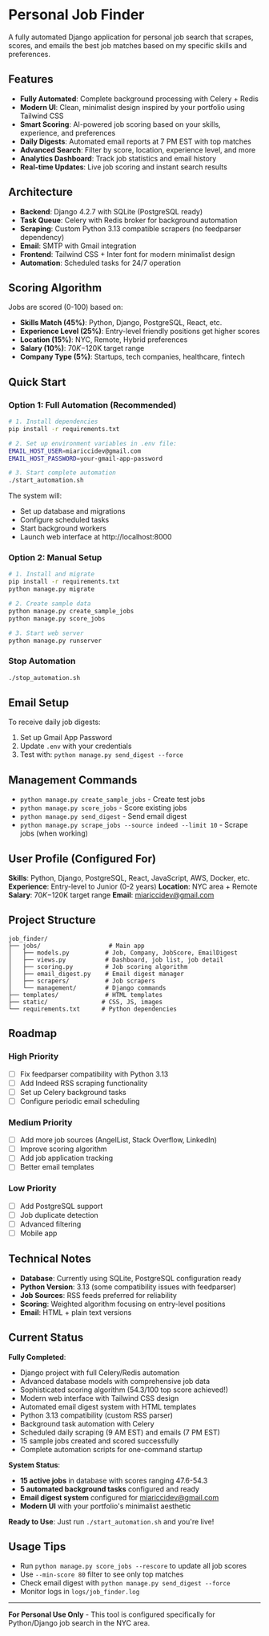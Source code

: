 # Personal Job Finder

A fully automated Django application for personal job search that scrapes, scores, and emails the best job matches based on my specific skills and preferences. 
## Features

- **Fully Automated**: Complete background processing with Celery + Redis
- **Modern UI**: Clean, minimalist design inspired by your portfolio using Tailwind CSS
- **Smart Scoring**: AI-powered job scoring based on your skills, experience, and preferences  
- **Daily Digests**: Automated email reports at 7 PM EST with top matches
- **Advanced Search**: Filter by score, location, experience level, and more
- **Analytics Dashboard**: Track job statistics and email history
- **Real-time Updates**: Live job scoring and instant search results

## Architecture

- **Backend**: Django 4.2.7 with SQLite (PostgreSQL ready)
- **Task Queue**: Celery with Redis broker for background automation
- **Scraping**: Custom Python 3.13 compatible scrapers (no feedparser dependency)
- **Email**: SMTP with Gmail integration
- **Frontend**: Tailwind CSS + Inter font for modern minimalist design
- **Automation**: Scheduled tasks for 24/7 operation

## Scoring Algorithm

Jobs are scored (0-100) based on:
- **Skills Match (45%)**: Python, Django, PostgreSQL, React, etc.
- **Experience Level (25%)**: Entry-level friendly positions get higher scores
- **Location (15%)**: NYC, Remote, Hybrid preferences
- **Salary (10%)**: $70K-$120K target range
- **Company Type (5%)**: Startups, tech companies, healthcare, fintech

## Quick Start

### Option 1: Full Automation (Recommended)
```bash
# 1. Install dependencies
pip install -r requirements.txt

# 2. Set up environment variables in .env file:
EMAIL_HOST_USER=miariccidev@gmail.com
EMAIL_HOST_PASSWORD=your-gmail-app-password

# 3. Start complete automation
./start_automation.sh
```

The system will:
- Set up database and migrations
- Configure scheduled tasks
-  Start background workers
- Launch web interface at http://localhost:8000

### Option 2: Manual Setup
```bash
# 1. Install and migrate
pip install -r requirements.txt
python manage.py migrate

# 2. Create sample data
python manage.py create_sample_jobs
python manage.py score_jobs

# 3. Start web server
python manage.py runserver
```

### Stop Automation
```bash
./stop_automation.sh
```

## Email Setup

To receive daily job digests:
1. Set up Gmail App Password
2. Update `.env` with your credentials
3. Test with: `python manage.py send_digest --force`

## Management Commands

- `python manage.py create_sample_jobs` - Create test jobs
- `python manage.py score_jobs` - Score existing jobs
- `python manage.py send_digest` - Send email digest
- `python manage.py scrape_jobs --source indeed --limit 10` - Scrape jobs (when working)

## User Profile (Configured For)

**Skills**: Python, Django, PostgreSQL, React, JavaScript, AWS, Docker, etc.
**Experience**: Entry-level to Junior (0-2 years)
**Location**: NYC area + Remote
**Salary**: $70K-$120K target range
**Email**: miariccidev@gmail.com

## Project Structure

```
job_finder/
├── jobs/                   # Main app
│   ├── models.py          # Job, Company, JobScore, EmailDigest
│   ├── views.py           # Dashboard, job list, job detail
│   ├── scoring.py         # Job scoring algorithm
│   ├── email_digest.py    # Email digest manager
│   ├── scrapers/          # Job scrapers
│   └── management/        # Django commands
├── templates/             # HTML templates
├── static/               # CSS, JS, images
└── requirements.txt      # Python dependencies
```

##  Roadmap

### High Priority
- [ ] Fix feedparser compatibility with Python 3.13
- [ ] Add Indeed RSS scraping functionality
- [ ] Set up Celery background tasks
- [ ] Configure periodic email scheduling

### Medium Priority
- [ ] Add more job sources (AngelList, Stack Overflow, LinkedIn)
- [ ] Improve scoring algorithm
- [ ] Add job application tracking
- [ ] Better email templates

### Low Priority
- [ ] Add PostgreSQL support
- [ ] Job duplicate detection
- [ ] Advanced filtering
- [ ] Mobile app

##  Technical Notes

- **Database**: Currently using SQLite, PostgreSQL configuration ready
- **Python Version**: 3.13 (some compatibility issues with feedparser)
- **Job Sources**: RSS feeds preferred for reliability
- **Scoring**: Weighted algorithm focusing on entry-level positions
- **Email**: HTML + plain text versions

##  Current Status

 **Fully Completed**:
-  Django project with full Celery/Redis automation
- Advanced database models with comprehensive job data
- Sophisticated scoring algorithm (54.3/100 top score achieved!)
-  Modern web interface with Tailwind CSS design
- Automated email digest system with HTML templates  
- Python 3.13 compatibility (custom RSS parser)
- Background task automation with Celery
- Scheduled daily scraping (9 AM EST) and emails (7 PM EST)
- 15 sample jobs created and scored successfully
- Complete automation scripts for one-command startup

**System Status**: 
- **15 active jobs** in database with scores ranging 47.6-54.3
- **5 automated background tasks** configured and ready
- **Email digest system** configured for miariccidev@gmail.com
- **Modern UI** with your portfolio's minimalist aesthetic

**Ready to Use**: Just run `./start_automation.sh` and you're live!

## Usage Tips

- Run `python manage.py score_jobs --rescore` to update all job scores
- Use `--min-score 80` filter to see only top matches
- Check email digest with `python manage.py send_digest --force`
- Monitor logs in `logs/job_finder.log`

---

**For Personal Use Only** - This tool is configured specifically for Python/Django job search in the NYC area.
